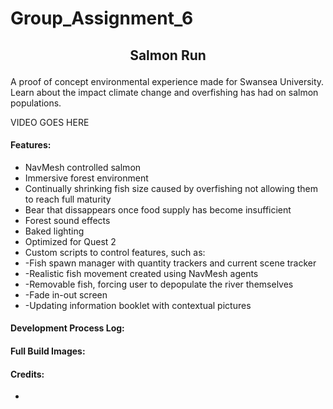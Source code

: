 # Group_Assignment_6

## <p align="center"> Salmon Run </p> 
A proof of concept environmental experience made for Swansea University.  
Learn about the impact climate change and overfishing has had on salmon populations.










VIDEO GOES HERE


#### Features:
* NavMesh controlled salmon  
* Immersive forest environment
* Continually shrinking fish size caused by overfishing not allowing them to reach full maturity  
* Bear that dissappears once food supply has become insufficient 
* Forest sound effects
* Baked lighting
* Optimized for Quest 2
* Custom scripts to control features, such as:   
* -Fish spawn manager with quantity trackers and current scene tracker 
* -Realistic fish movement created using NavMesh agents
* -Removable fish, forcing user to depopulate the river themselves
* -Fade in-out screen
* -Updating information booklet with contextual pictures

#### Development Process Log: 


#### Full Build Images:  






#### Credits:  
* 





